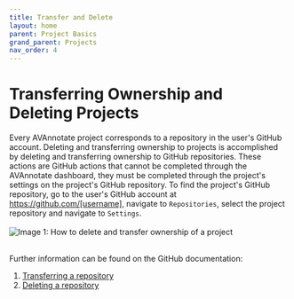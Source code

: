 ```yaml
---
title: Transfer and Delete
layout: home
parent: Project Basics
grand_parent: Projects
nav_order: 4
---
```

# Transferring Ownership and Deleting Projects
Every AVAnnotate project corresponds to a repository in the user's GitHub account. Deleting and transferring ownership to projects is accomplished by deleting and transferring ownership to GitHub repositories. These actions are GitHub actions that cannot be completed through the AVAnnotate dashboard, they must be completed through the project's settings on the project's GitHub repository. To find the project's GitHub repository, go to the user's GitHub account at https://github.com/[username], navigate to `Repositories`, select the project repository and navigate to `Settings`. 
<br><br>
![Image 1: How to delete and transfer ownership of a project](../../assets/transferdeleteimage1.png) 
<br><br>

Further information can be found on the GitHub documentation:
1. [Transferring a repository](https://docs.github.com/en/repositories/creating-and-managing-repositories/transferring-a-repository)
2. [Deleting a repository](https://docs.github.com/en/repositories/creating-and-managing-repositories/deleting-a-repository) 
